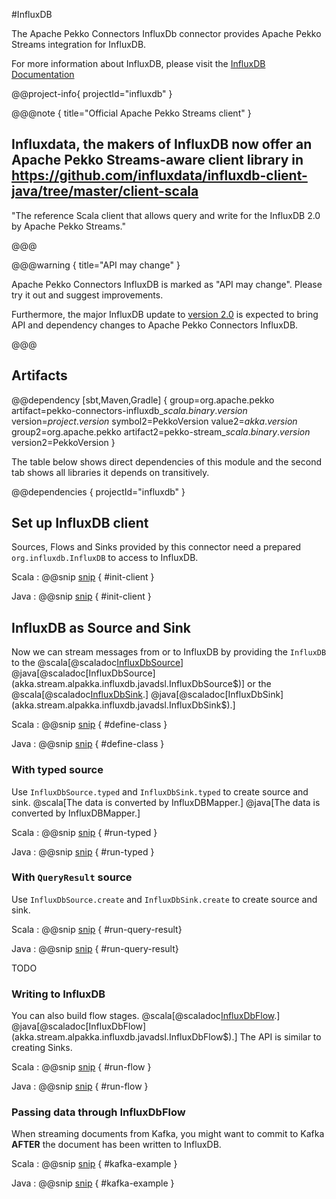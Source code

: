 #InfluxDB

The Apache Pekko Connectors InfluxDb connector provides Apache Pekko Streams integration for InfluxDB.

For more information about InfluxDB, please visit the [InfluxDB Documentation](https://docs.influxdata.com/)

@@project-info{ projectId="influxdb" }

@@@note { title="Official Apache Pekko Streams client" }

## Influxdata, the makers of InfluxDB now offer an Apache Pekko Streams-aware client library in https://github.com/influxdata/influxdb-client-java/tree/master/client-scala 

"The reference Scala client that allows query and write for the InfluxDB 2.0 by Apache Pekko Streams."

@@@


@@@warning { title="API may change" }

Apache Pekko Connectors InfluxDB is marked as "API may change". Please try it out and suggest improvements.

Furthermore, the major InfluxDB update to [version 2.0](https://www.influxdata.com/products/influxdb) is expected to bring API and dependency changes to Apache Pekko Connectors InfluxDB.

@@@




## Artifacts

@@dependency [sbt,Maven,Gradle] {
  group=org.apache.pekko
  artifact=pekko-connectors-influxdb_$scala.binary.version$
  version=$project.version$
  symbol2=PekkoVersion
  value2=$akka.version$
  group2=org.apache.pekko
  artifact2=pekko-stream_$scala.binary.version$
  version2=PekkoVersion
}

The table below shows direct dependencies of this module and the second tab shows all libraries it depends on transitively.

@@dependencies { projectId="influxdb" }

## Set up InfluxDB client

Sources, Flows and Sinks provided by this connector need a prepared `org.influxdb.InfluxDB` to
access to InfluxDB.

Scala
: @@snip [snip](/influxdb/src/test/scala/docs/scaladsl/InfluxDbSpec.scala) { #init-client }

Java
: @@snip [snip](/influxdb/src/test/java/docs/javadsl/TestUtils.java) { #init-client }

## InfluxDB as Source and Sink

Now we can stream messages from or to InfluxDB by providing the `InfluxDB` to the
@scala[@scaladoc[InfluxDbSource](akka.stream.alpakka.influxdb.scaladsl.InfluxDbSource$)]
@java[@scaladoc[InfluxDbSource](akka.stream.alpakka.influxdb.javadsl.InfluxDbSource$)]
or the
@scala[@scaladoc[InfluxDbSink](akka.stream.alpakka.influxdb.scaladsl.InfluxDbSink$).]
@java[@scaladoc[InfluxDbSink](akka.stream.alpakka.influxdb.javadsl.InfluxDbSink$).]


Scala
: @@snip [snip](/influxdb/src/test/scala/docs/scaladsl/InfluxDbSpecCpu.java) { #define-class }

Java
: @@snip [snip](/influxdb/src/test/java/docs/javadsl/InfluxDbCpu.java) { #define-class }

### With typed source

Use `InfluxDbSource.typed` and `InfluxDbSink.typed` to create source and sink.
@scala[The data is converted by InfluxDBMapper.]
@java[The data is converted by InfluxDBMapper.]

Scala
: @@snip [snip](/influxdb/src/test/scala/docs/scaladsl/InfluxDbSpec.scala) { #run-typed }

Java
: @@snip [snip](/influxdb/src/test/java/docs/javadsl/InfluxDbTest.java) { #run-typed }

### With `QueryResult` source

Use `InfluxDbSource.create` and `InfluxDbSink.create` to create source and sink.

Scala
: @@snip [snip](/influxdb/src/test/scala/docs/scaladsl/InfluxDbSpec.scala) { #run-query-result}

Java
: @@snip [snip](/influxdb/src/test/java/docs/javadsl/InfluxDbTest.java) { #run-query-result}

TODO

### Writing to InfluxDB

You can also build flow stages. 
@scala[@scaladoc[InfluxDbFlow](akka.stream.alpakka.influxdb.scaladsl.InfluxDbFlow$).]
@java[@scaladoc[InfluxDbFlow](akka.stream.alpakka.influxdb.javadsl.InfluxDbFlow$).]
The API is similar to creating Sinks.

Scala
: @@snip [snip](/influxdb/src/test/scala/docs/scaladsl/FlowSpec.scala) { #run-flow }

Java
: @@snip [snip](/influxdb/src/test/java/docs/javadsl/InfluxDbTest.java) { #run-flow }

### Passing data through InfluxDbFlow 

When streaming documents from Kafka, you might want to commit to Kafka **AFTER** the document has been written to InfluxDB.

Scala
: @@snip [snip](/influxdb/src/test/scala/docs/scaladsl/FlowSpec.scala) { #kafka-example }

Java
: @@snip [snip](/influxdb/src/test/java/docs/javadsl/InfluxDbTest.java) { #kafka-example }


